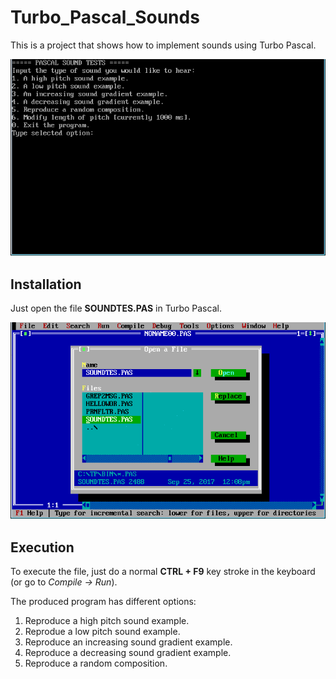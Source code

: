 # Turbo_Pascal_Sounds

This is a project that shows how to implement sounds using Turbo Pascal.

![demo01](/images/demo.gif?raw=true)

## Installation

Just open the file **SOUNDTES.PAS** in Turbo Pascal. 

![demo02](/images/open.gif?raw=true)

## Execution

To execute the file, just do a normal **CTRL + F9** key stroke in the keyboard (or go to *Compile -> Run*).

The produced program has different options:
1. Reproduce a high pitch sound example.
2. Reprodue a low pitch sound example.
3. Reproduce an increasing sound gradient example.
4. Reproduce a decreasing sound gradient example.
5. Reproduce a random composition.